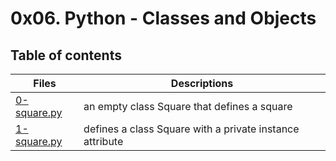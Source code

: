# 0x06. Python - Classes and Objects
## Table of contents
Files | Descriptions
----- | ------------
[0-square.py](./0-square.py) | an empty class Square that defines a square
[1-square.py](./1-square.py) | defines a class Square with a private instance attribute
